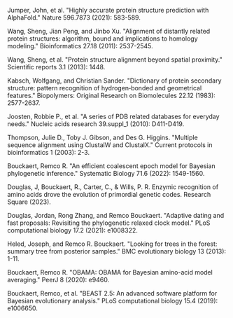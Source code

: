 

Jumper, John, et al. "Highly accurate protein structure prediction with AlphaFold." Nature 596.7873 (2021): 583-589.

Wang, Sheng, Jian Peng, and Jinbo Xu. "Alignment of distantly related protein structures: algorithm, bound and implications to homology modeling." Bioinformatics 27.18 (2011): 2537-2545.

Wang, Sheng, et al. "Protein structure alignment beyond spatial proximity." Scientific reports 3.1 (2013): 1448.

Kabsch, Wolfgang, and Christian Sander. "Dictionary of protein secondary structure: pattern recognition of hydrogen‐bonded and geometrical features." Biopolymers: Original Research on Biomolecules 22.12 (1983): 2577-2637.

Joosten, Robbie P., et al. "A series of PDB related databases for everyday needs." Nucleic acids research 39.suppl_1 (2010): D411-D419.

Thompson, Julie D., Toby J. Gibson, and Des G. Higgins. "Multiple sequence alignment using ClustalW and ClustalX." Current protocols in bioinformatics 1 (2003): 2-3.


Bouckaert, Remco R. "An efficient coalescent epoch model for Bayesian phylogenetic inference." Systematic Biology 71.6 (2022): 1549-1560.

Douglas, J, Bouckaert, R., Carter, C., & Wills, P. R. Enzymic recognition of amino acids drove the evolution of primordial genetic codes. Research Square (2023).


Douglas, Jordan, Rong Zhang, and Remco Bouckaert. "Adaptive dating and fast proposals: Revisiting the phylogenetic relaxed clock model." PLoS computational biology 17.2 (2021): e1008322.

Heled, Joseph, and Remco R. Bouckaert. "Looking for trees in the forest: summary tree from posterior samples." BMC evolutionary biology 13 (2013): 1-11.

Bouckaert, Remco R. "OBAMA: OBAMA for Bayesian amino-acid model averaging." PeerJ 8 (2020): e9460.

Bouckaert, Remco, et al. "BEAST 2.5: An advanced software platform for Bayesian evolutionary analysis." PLoS computational biology 15.4 (2019): e1006650.


